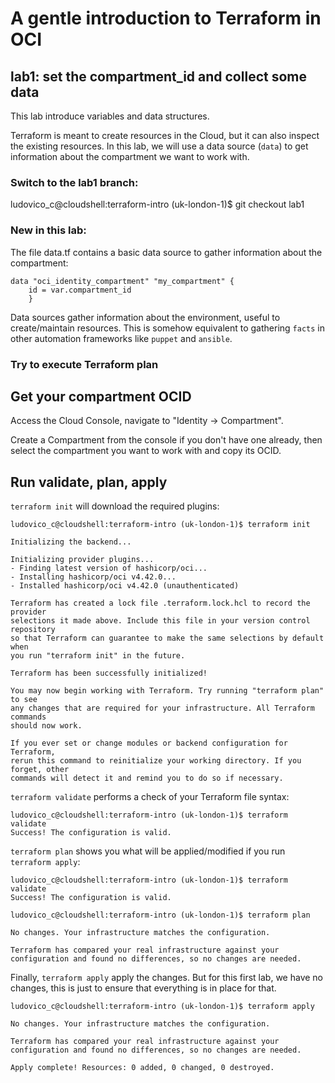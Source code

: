 # A gentle introduction to Terraform in OCI

## lab1: set the compartment_id and collect some data
This lab introduce variables and data structures.

Terraform is meant to create resources in the Cloud, but it can also inspect the existing resources.
In this lab, we will use a data source (`data`) to get information about the compartment we want to work with.


### Switch to the lab1 branch:
ludovico_c@cloudshell:terraform-intro (uk-london-1)$ git checkout lab1

### New in this lab:
The file data.tf contains a basic data source to gather information about the compartment:
```
data "oci_identity_compartment" "my_compartment" {
    id = var.compartment_id
    }
```
Data sources gather information about the environment, useful to create/maintain resources. This is somehow equivalent to gathering `facts` in other automation frameworks like `puppet` and `ansible`.


### Try to execute Terraform plan


## Get your compartment OCID
Access the Cloud Console, navigate to "Identity -> Compartment".

Create a Compartment from the console if you don't have one already, then select the compartment you want to work with and copy its OCID.



## Run validate, plan, apply

`terraform init` will download the required plugins:
```
ludovico_c@cloudshell:terraform-intro (uk-london-1)$ terraform init

Initializing the backend...

Initializing provider plugins...
- Finding latest version of hashicorp/oci...
- Installing hashicorp/oci v4.42.0...
- Installed hashicorp/oci v4.42.0 (unauthenticated)

Terraform has created a lock file .terraform.lock.hcl to record the provider
selections it made above. Include this file in your version control repository
so that Terraform can guarantee to make the same selections by default when
you run "terraform init" in the future.

Terraform has been successfully initialized!

You may now begin working with Terraform. Try running "terraform plan" to see
any changes that are required for your infrastructure. All Terraform commands
should now work.

If you ever set or change modules or backend configuration for Terraform,
rerun this command to reinitialize your working directory. If you forget, other
commands will detect it and remind you to do so if necessary.
```

`terraform validate` performs a check of your Terraform file syntax:
```
ludovico_c@cloudshell:terraform-intro (uk-london-1)$ terraform validate
Success! The configuration is valid.
```

`terraform plan` shows you what will be applied/modified if you run `terraform apply`:
```
ludovico_c@cloudshell:terraform-intro (uk-london-1)$ terraform validate
Success! The configuration is valid.

ludovico_c@cloudshell:terraform-intro (uk-london-1)$ terraform plan

No changes. Your infrastructure matches the configuration.

Terraform has compared your real infrastructure against your configuration and found no differences, so no changes are needed.
```

Finally, `terraform apply` apply the changes. But for this first lab, we have no changes, this is just to ensure that everything is in place for that.
```
ludovico_c@cloudshell:terraform-intro (uk-london-1)$ terraform apply

No changes. Your infrastructure matches the configuration.

Terraform has compared your real infrastructure against your configuration and found no differences, so no changes are needed.

Apply complete! Resources: 0 added, 0 changed, 0 destroyed.
```


